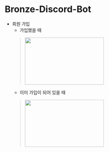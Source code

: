 # Bronze-Discord-Bot

* 회원 가입
  * 가입했을 때
  > <img src = "https://media.discordapp.net/attachments/961050406136447006/961794629274042408/unknown.png" width="250" height="150">
  * 이미 가입이 되어 있을 때
  > <img src = "https://media.discordapp.net/attachments/961050406136447006/961794683598680094/unknown.png" width="250" height="150">
